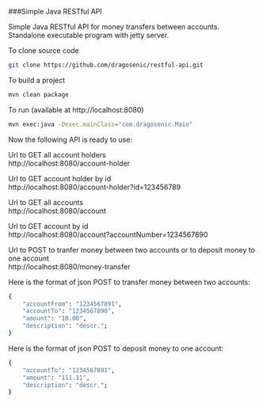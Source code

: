 ###Simple Java RESTful API

Simple Java RESTful API for money transfers between accounts.
Standalone executable program with jetty server.

To clone source code

```sh
git clone https://github.com/dragosenic/restful-api.git
```

To build a project

```sh
mvn clean package
```

To run (available at http://localhost:8080)

```sh
mvn exec:java -Dexec.mainClass="com.dragosenic.Main"
```

Now the following API is ready to use:

Url to GET all account holders<br/>
http://localhost:8080/account-holder

Url to GET account holder by id<br/>
http://localhost:8080/account-holder?id=123456789

Url to GET all accounts<br/>
http://localhost:8080/account

Url to GET account by id<br/>
http://localhost:8080/account?accountNumber=1234567890

Url to POST to tranfer money between two accounts or to deposit money to one account<br/>
http://localhost:8080/money-transfer

Here is the format of json POST to transfer money between two accounts:
```sh
{
    "accountFrom": "1234567891",
    "accountTo": "1234567890",
    "amount": "10.00",
    "description": "descr.";
}
```

Here is the format of json POST to deposit money to one account:

```sh
{
    "accountTo": "1234567891",
    "amount": "111.11",
    "description": "descr.";
}
```


